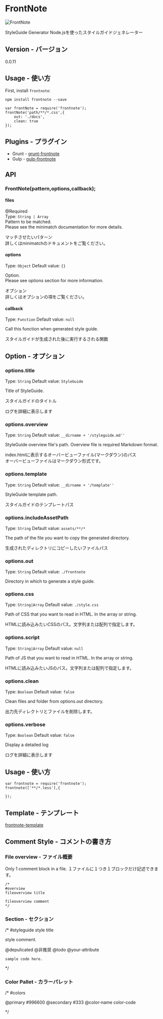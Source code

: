 # FrontNote

![FrontNote](http://frontainer.com/images/frontnote.png)

StyleGuide Generator
Node.jsを使ったスタイルガイドジェネレーター

## Version - バージョン
0.0.11

## Usage - 使い方

First, install `frontnote`:

```shell
npm install frontnote --save
```

```shell
var frontNote = require('frontnote');
frontNote('path/**/*.css',{
	out: './docs',
    clean: true
});
```

## Plugins - プラグイン

* Grunt - [grunt-frontnote](https://www.npmjs.org/package/grunt-frontnote)
* Gulp - [gulp-frontnote](https://www.npmjs.org/package/gulp-frontnote)

## API

### FrontNote(pattern,options,callback);

#### files
@Required  
Type: `String | Array`  
Pattern to be matched.  
Please see the minimatch documentation for more details.

マッチさせたいパターン  
詳しくはminimatchのドキュメントをご覧ください。

#### options
Type: `Object`
Default value: `{}`

Option.  
Please see options section for more information.

オプション  
詳しくはオプションの項をご覧ください。

#### callback
Type: `Function`
Default value: `null`

Call this function when generated style guide.

スタイルガイドが生成された後に実行するされる関数

## Option - オプション

### options.title
Type: `String`
Default value: `StyleGuide`

Title of StyleGuide.

スタイルガイドのタイトル

ログを詳細に表示します

### options.overview
Type: `String`
Default value: `__dirname + '/styleguide.md''`

StyleGuide overview file's path.
Overview file is required Markdown format.  

index.htmlに表示するオーバービューファイル(マークダウン)のパス  
オーバービューファイルはマークダウン形式です。

### options.template
Type: `String`
Default value: `__dirname + '/template''`

StyleGuide template path.  

スタイルガイドのテンプレートパス

### options.includeAssetPath
Type: `String`
Default value: `assets/**/*`

The path of the file you want to copy the generated directory.

生成されたディレクトリにコピーしたいファイルパス

### options.out
Type: `String`
Default value: `./frontnote`

Directory in which to generate a style guide.

### options.css
Type: `String|Array`
Default value: `./style.css`

Path of CSS that you want to read in HTML. In the array or string.

HTMLに読み込みたいCSSのパス。文字列または配列で指定します。

### options.script
Type: `String|Array`
Default value: `null`

Path of JS that you want to read in HTML. In the array or string.

HTMLに読み込みたいJSのパス。文字列または配列で指定します。

### options.clean
Type: `Boolean`
Default value: `false`

Clean files and folder from options.out directory.

出力先ディレクトリとファイルを削除します。

### options.verbose
Type: `Boolean`
Default value: `false`

Display a detailed log

ログを詳細に表示します

## Usage - 使い方

```
var frontnote = require('frontnote');
frontnote(['**/*.less'],{

});
```

## Template - テンプレート

[frontnote-template](https://github.com/frontainer/frontnote-template)

## Comment Style - コメントの書き方

### File overview - ファイル概要

Only 1 comment block in a file.
１ファイルに１つき１ブロックだけ記述できます。

```
/*
#overview
fileoverview title

fileoverview comment
*/
```

### Section - セクション

/*
#styleguide
style title

style comment.

@depulicated
@非推奨
@todo
@your-attribute

```
sample code here.
```
*/


### Color Pallet - カラーパレット

/*
#colors

@primary #996600
@secondary #333
@color-name color-code

*/